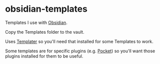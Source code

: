 # obsidian-templates
Templates I use with [Obsidian](https://obsidian.md/).

Copy the Templates folder to the vault.

Uses [Templater](https://silentvoid13.github.io/Templater/introduction.html) so you'll need that installed for some Templates to work.

Some templates are for specific plugins (e.g. [Pocket](https://github.com/nybbles/obsidian-pocket)) so you'll want those plugins installed for them to be useful.
